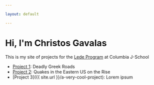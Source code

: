 ```yaml
---

layout: default

---
```


# Hi, I'm Christos Gavalas

This is my site of projects for the [Lede Program](http://ledeprogram.com) at Columbia J-School

* [Project 1](https://chrgavalas.github.io/data-projects/Deadly-Greek-Roads/): Deadly Greek Roads
* [Project 2](https://chrgavalas.github.io/data-projects/US-Earthquakes/): Quakes in the Eastern US on the Rise
* [Project 3]({{ site.url }}/a-very-cool-project): Lorem ipsum
